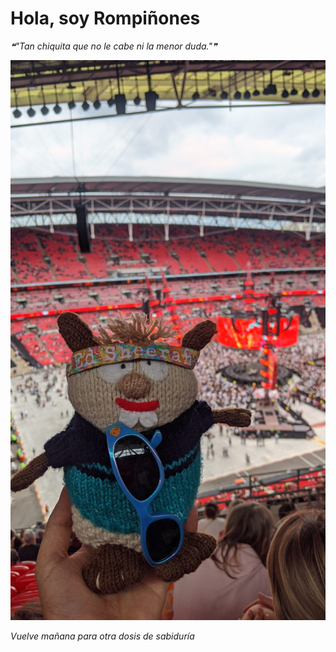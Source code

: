 # Hola, soy Rompiñones

<!--STARTS_HERE_QUOTE_README-->
<i>❝"Tan chiquita que no le cabe ni la menor duda."❞</i>
<!--ENDS_HERE_QUOTE_README-->

<!--START_SECTION:update_image-->
![alt text](https://raw.githubusercontent.com/focaalvarez/rompinones/main/.github/images/IMG_20220624_183326.jpg?raw=true)
<!--END_SECTION:update_image-->

*Vuelve mañana para otra dosis de sabiduría*
